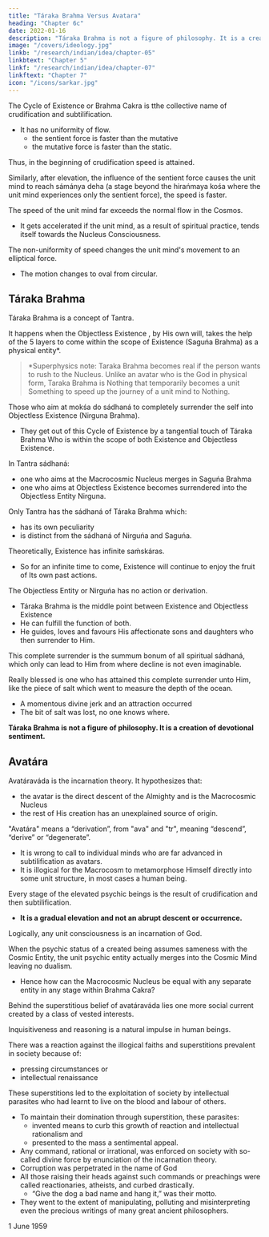 ```yaml
---
title: "Táraka Brahma Versus Avatara"
heading: "Chapter 6c"
date: 2022-01-16
description: "Táraka Brahma is not a figure of philosophy. It is a creation of devotional sentiment."
image: "/covers/ideology.jpg"
linkb: "/research/indian/idea/chapter-05"
linkbtext: "Chapter 5"
linkf: "/research/indian/idea/chapter-07"
linkftext: "Chapter 7"
icon: "/icons/sarkar.jpg"
---
```



The Cycle of Existence or Brahma Cakra is tthe collective name of crudification and subtilification.
- It has no uniformity of flow.
  - the sentient force is faster than the mutative
  - the mutative force is faster than the static. 

Thus, in the beginning of crudification speed is attained. <!-- saiṋcara the speed is greater.  -->

Similarly, after elevation, the influence of the sentient force causes the unit mind to reach  sámánya deha (a stage beyond the hirańmaya kośa where the unit mind experiences only the sentient force), the speed is faster. 

The speed of the unit mind far exceeds the normal flow in the Cosmos.
- It gets accelerated if the unit mind, as a result of spiritual practice, tends itself towards the Nucleus Consciousness.

<!-- Since the beginning of creation, humans have been aspiring for this merger with the Nucleus Consciousness. -->

The non-uniformity of speed changes the unit mind's movement to an elliptical force.
- The motion changes to oval from circular.

<!-- They get merged in the Macrocosmic Nucleus who aspire for Him as the ultimate destiny.  -->


## Táraka Brahma

Táraka Brahma is a concept of Tantra.

It happens when the Objectless Existence <!-- Nirguńa Brahma -->, by His own will, takes the help of the 5 layers to come within the scope of Existence (Saguńa Brahma) as a physical entity*.  

> *Superphysics note: Taraka Brahma becomes real if the person wants to rush to the Nucleus. Unlike an avatar who is the God in physical form, Taraka Brahma is Nothing that temporarily becomes a unit Something to speed up the journey of a unit mind to Nothing.


Those who aim at mokśa do sádhaná to completely surrender the self into <!-- That --> Objectless Existence (Nirguna Brahma). <!-- Nirguńa Brahma, the Objectless Consciousness), -->
- They get out of this Cycle of Existence <!-- Brahma Cakra --> by a tangential touch of Táraka Brahma Who is within the scope of both Existence and Objectless Existence. 

<!-- In Tantra, the whole creation is known as sambhúti.  -->

<!-- When Táraka Brahma takes the assistance of the 5 layers, it is called His Mahásambhúti. -->

In Tantra sádhaná<!--  or in Ananda Marga sádhaná -->:
- one who aims at the Macrocosmic Nucleus <!-- Puruśottama --> merges in Saguńa Brahma
- one who aims at Objectless Existence <!-- Nirguńa Brahma --> becomes surrendered into the Objectless Entity Nirguna.

Only Tantra has the sádhaná of Táraka Brahma which:
- has its own peculiarity
- is <!--  has been specially defined --> distinct from the sádhaná of Nirguńa and Saguńa. 

Theoretically, <!-- Saguńa Brahma --> Existence has infinite saḿskáras. 
- So for an infinite time to come, Existence <!-- Saguńa Brahma --> will continue to enjoy the fruit of Its own past actions.

The Objectless Entity or Nirguńa has no action or derivation. 
- Táraka Brahma is the middle point between Existence and Objectless Existence
- He can fulfill the function of both. 
- He guides, loves and favours His affectionate sons and daughters who then surrender to Him.

<!-- His children say that He cannot live without loving them and address Him:

{{< q >}}
“O our great Father, our affectionate Mother, our All, we remember Thee, we adore Thee. O Witnessing Entity, we offer our homage to Thee, Thou art the only rescue in this crude worldly ocean, so to Thee we surrender ourselves.” 
{{< /q >}} -->

This complete surrender is the summum bonum of all spiritual sádhaná, which only can lead to Him from where decline is not even imaginable. 

Really blessed is one who has attained this complete surrender unto Him, like the piece of salt which went to measure the depth of the ocean. 
- A momentous divine jerk and an attraction occurred
- The bit of salt was lost, no one knows where.

**Táraka Brahma is not a figure of philosophy. It is a creation of devotional sentiment.**


## Avatára

<!-- The advent of Mahápuruśa is misinterpreted as incarnation. Incarnation is an illogical hypothesis. 
The whole universe being created out of Him and by Him is His incarnation.  -->

Avatáraváda is the incarnation theory. It hypothesizes that:
- the avatar is the direct descent of the Almighty and is the Macrocosmic Nucleus
- the rest of His creation has an unexplained <!--  as to its --> source of origin.

"Avatára" means a “derivation”, from "ava" and "tr", meaning “descend”, “derive” or “degenerate”. 
- It is wrong to call to individual minds who are far advanced in subtilification as avatars. 
- It is illogical for the Macrocosm to metamorphose Himself directly into some unit structure, in most cases a human being. 

<!-- Human beings are the most evolved individual units as a class in His creation.  -->

Every stage of the elevated psychic beings <!-- elevated psychic Mahápuruśa --> is the result of crudification and then subtilification. 
- **It is a gradual elevation and not an abrupt descent or occurrence.**

Logically, any unit consciousness is an incarnation of God. <!--  or to say that the Messenger of God traverses the path of saiṋcara, goes through a process of evolution and importance, and through psychic dilation in the process of pratisaiṋcara reaches different stages of elevation. --> 

<!-- The incarnated being, according to this dogma of degeneration of Puruśottama, cannot have an equal status with Puruśottama.  -->

When the psychic status of a created being assumes sameness with the Cosmic Entity, the unit psychic entity actually merges into the Cosmic Mind leaving no dualism.
- Hence how can the Macrocosmic Nucleus be equal with <!-- imagined existing as --> any separate entity in any stage within Brahma Cakra? 

<!-- The whole theory of incarnation or avatáraváda is, therefore, not convincing and rational for an intellectual analysis. -->

Behind the superstitious belief of avatáraváda lies one more social current created by a class of vested interests. 

Inquisitiveness and reasoning is a natural impulse in human beings.

There was a reaction against the illogical faiths and superstitions prevalent in society because of:
- pressing circumstances or 
- intellectual renaissance
 
These superstitions led to the exploitation of society by intellectual parasites who had learnt to live on the blood and labour of others.
- To maintain their domination through superstition, these parasites:
  - invented means to curb this growth of reaction and intellectual rationalism and
  - presented to the mass a sentimental appeal. 
- Any command, rational or irrational, was enforced on society with so-called divine force by enunciation of the incarnation theory. 
- Corruption was perpetrated in the name of God
- All those raising their heads against such commands or preachings were called reactionaries, atheists, and curbed drastically. 
  - “Give the dog a bad name and hang it,” was their motto.
- They went to the extent of manipulating, polluting and misinterpreting even the precious writings of many great ancient philosophers<!--  whose work had been respected as religious treatises from ancient times – all with an ulterior motive, to get their interests served -->.



1 June 1959
